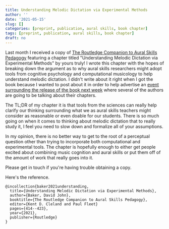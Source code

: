 ```yaml
---
title: Understanding Melodic Dictation via Experimental Methods
author: ''
date: '2021-05-15'
slug: []
categories: [preprint, publication, aural skills, book chapter]
tags: [preprint, publication, aural skills, book chapter]
draft: no
---
```


Last month I received a copy of [The Routledge Companion to Aural Skills Pedagogy](https://www.routledge.com/The-Routledge-Companion-to-Aural-Skills-Pedagogy-Before-In-and-Beyond/Cleland-Fleet/p/book/9780367226893) featuring a chapter titled "Understanding Melodic Dictation via Experimental Methods" by yours truly!
I wrote this chapter with the hopes of breaking down the argument as to why aural skills researchers might adopt tools from cognitive psychology and computational musicology to help understand melodic dictation.
I didn't write about it right when I got the book because I wanted to post about it in order to help advertise an [event surrounding the release of the book next week](https://www.eventbrite.co.uk/e/routledge-aural-companion-book-launch-tickets-145641388313) where several of the authors are going to be talking about their chapters.

The TL;DR of my chapter it is that tools from the sciences can really help clarify our thinking surrounding  what we as aural skills teachers might consider as reasonable or even doable for our students.
There is so much going on when it comes to thinking about melodic dictation that to really study it, I feel you need to slow down and formalize all of your assumptions.

In my opinion, there is no better way to get to the root of a perceptual question other than trying to incorporate both computational and experimental tools. 
The chapter is hopefully enough to either get people excited about combining music cognition and aural skills or put them off of the amount of work that really goes into it. 

Please get in touch if you're having trouble obtaining a copy.

Here's the reference.

```
@incollection{baker2021understanding,
  title={Understanding Melodic Dictation via Experimental Methods},
  author={Baker, David John},
  booktitle={The Routledge Companion to Aural Skills Pedagogy},
  editor={Kent D. Cleland and Paul Fleet}
  pages={414--423},
  year={2021},
  publisher={Routledge}
}
```
